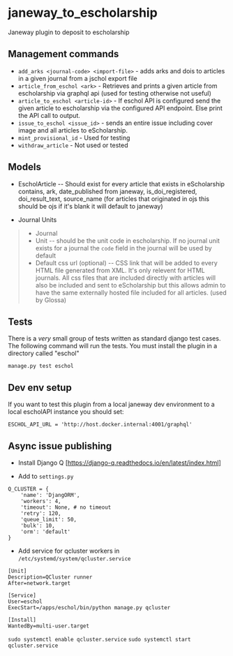 # janeway_to_escholarship
Janeway plugin to deposit to escholarship

## Management commands

* `add_arks <journal-code> <import-file>` - adds arks and dois to articles in a given journal from a jschol export file
* `article_from_eschol <ark>` - Retrieves and prints a given article from escholarship via graphql api (used for testing otherwise not useful)
* `article_to_eschol <article-id>` - If eschol API is configured send the given article to escholarship via the configured API endpoint.  Else print the API call to output.
* `issue_to_eschol <issue_id>` - sends an entire issue including cover image  and all articles to eScholarship.
* `mint_provisional_id` - Used for testing
* `withdraw_article` - Not used or tested

## Models

* EscholArticle -- Should exist for every article that exists in eScholarship contains, ark, date_published from janeway, is_doi_registered, doi_result_text, source_name (for articles that originated in ojs this should be ojs if it's blank it will default to janeway)

* Journal Units
> * Journal
> * Unit -- should be the unit code in escholarship. If no journal unit exists for a journal the `code` field in the journal will be used by default
> * Default css url (optional) -- CSS link that will be added to every HTML file generated from XML. It's only relevent for HTML journals.  All css files that are included directly with articles will also be included and sent to eScholarship but this allows admin to have the same externally hosted file included for all articles. (used by Glossa)

## Tests

There is a *very* small group of tests written as standard django test cases. The following command will run the tests.  You must install the plugin in a directory called "eschol"

```
manage.py test eschol
```

## Dev env setup

If you want to test this plugin from a local janeway dev environment to a local escholAPI instance you should set:

```
ESCHOL_API_URL = 'http://host.docker.internal:4001/graphql'
```

## Async issue publishing

- Install Django Q [https://django-q.readthedocs.io/en/latest/index.html]

- Add to `settings.py`

```
Q_CLUSTER = {
    'name': 'DjangORM',
    'workers': 4,
    'timeout': None, # no timeout
    'retry': 120,
    'queue_limit': 50,
    'bulk': 10,
    'orm': 'default'
}
```
- Add service for qcluster workers in `/etc/systemd/system/qcluster.service`
```
[Unit]
Description=QCluster runner
After=network.target

[Service]
User=eschol
ExecStart=/apps/eschol/bin/python manage.py qcluster

[Install]
WantedBy=multi-user.target
```
`sudo systemctl enable qcluster.service`
`sudo systemctl start qcluster.service`
